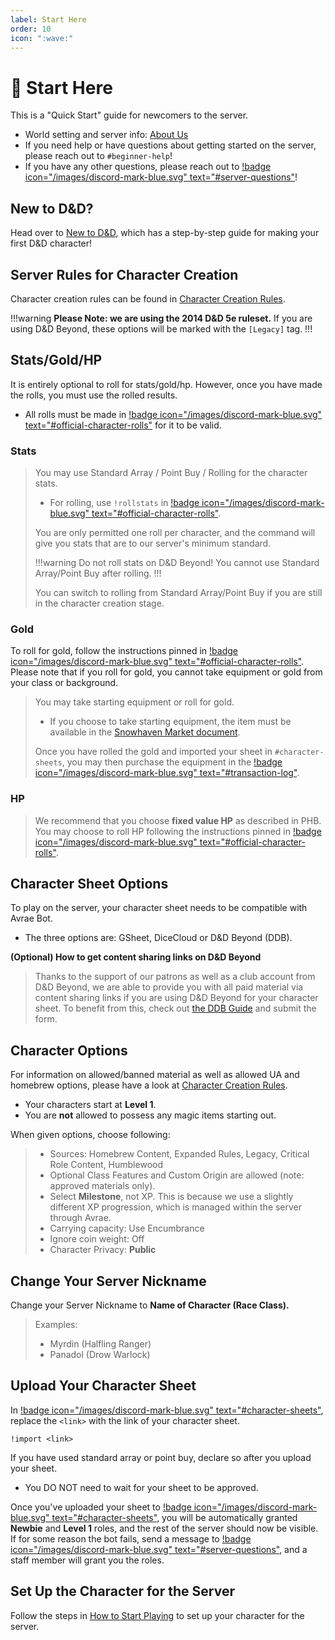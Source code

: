 ```yaml
---
label: Start Here
order: 10
icon: ":wave:"
---
```


<style>
h1:before { content: "👋 " }
</style> 

# Start Here

This is a "Quick Start" guide for newcomers to the server.

- World setting and server info: [About Us](/)
- If you need help or have questions about getting started on the server, please reach out to `#beginner-help`! 
- If you have any other questions, please reach out to [!badge icon="/images/discord-mark-blue.svg" text="#server-questions"](https://discordapp.com/channels/512870694883950598/546725434608451584)!

## New to D&D?
Head over to [New to D&D](new-to-dnd.md), which has a step-by-step guide for making your first D&D character!

## Server Rules for Character Creation
Character creation rules can be found in [Character Creation Rules](cc-rules.md).

!!!warning **Please Note: we are using the 2014 D&D 5e ruleset.**
If you are using D&D Beyond, these options will be marked with the `[Legacy]` tag.
!!!

## Stats/Gold/HP
It is entirely optional to roll for stats/gold/hp. However, once you have made the rolls, you must use the rolled results. 
- All rolls must be made in [!badge icon="/images/discord-mark-blue.svg" text="#official-character-rolls"](https://discord.com/channels/512870694883950598/513963351567499264) for it to be valid.

### Stats
> You may use Standard Array / Point Buy / Rolling for the character stats.  
> - For rolling, use `!rollstats` in [!badge icon="/images/discord-mark-blue.svg" text="#official-character-rolls"](https://discord.com/channels/512870694883950598/513963351567499264).
> 
> You are only permitted one roll per character, and the command will give you stats that are to our server's minimum standard.
> 
> !!!warning
> Do not roll stats on D&D Beyond! You cannot use Standard Array/Point Buy after rolling.
> !!!
> 
> You can switch to rolling from Standard Array/Point Buy if you are still in the character creation stage.

### Gold
To roll for gold, follow the instructions pinned in [!badge icon="/images/discord-mark-blue.svg" text="#official-character-rolls"](https://discord.com/channels/512870694883950598/513963351567499264). Please note that if you roll for gold, you cannot take equipment or gold from your class or background.

> You may take starting equipment or roll for gold. 
> - If you choose to take starting equipment, the item must be available in the [Snowhaven Market document](https://docs.google.com/document/d/131lUJSH1DX0FLMfKKlO9irCnfG6zjwbjjG5-HKstWsU/).
> 
> Once you have rolled the gold and imported your sheet in `#character-sheets`, you may then purchase the equipment in the [!badge icon="/images/discord-mark-blue.svg" text="#transaction-log"](https://discordapp.com/channels/512870694883950598/531011819095982081).

### HP
> We recommend that you choose **fixed value HP** as described in PHB. You may choose to roll HP following the instructions pinned in [!badge icon="/images/discord-mark-blue.svg" text="#official-character-rolls"](https://discord.com/channels/512870694883950598/513963351567499264).

## Character Sheet Options
To play on the server, your character sheet needs to be compatible with Avrae Bot. 
- The three options are: GSheet, DiceCloud or D&D Beyond (DDB).

**(Optional) How to get content sharing links on D&D Beyond**
> Thanks to the support of our patrons as well as a club account from D&D Beyond, we are able to provide you with all paid material via content sharing links if you are using D&D Beyond for your character sheet. To benefit from this, check out [the DDB Guide](ddb.md) and submit the form.

## Character Options
For information on allowed/banned material as well as allowed UA and homebrew options, please have a look at [Character Creation Rules](cc-rules.md).

- Your characters start at **Level 1**. 
- You are **not** allowed to possess any magic items starting out.

When given options, choose following:
> - Sources: Homebrew Content, Expanded Rules, Legacy, Critical Role Content, Humblewood
> - Optional Class Features and Custom Origin are allowed (note: approved materials only).
> - Select **Milestone**, not XP. This is because we use a slightly different XP progression, which is managed within the server through Avrae.
> - Carrying capacity: Use Encumbrance
> - Ignore coin weight: Off
> - Character Privacy: **Public**

## Change Your Server Nickname
Change your Server Nickname to **Name of Character (Race Class).**

> Examples:
> - Myrdin (Halfling Ranger) 
> - Panadol (Drow Warlock)

## Upload Your Character Sheet
In [!badge icon="/images/discord-mark-blue.svg" text="#character-sheets"](https://discord.com/channels/512870694883950598/512872392377499661), replace the `<link>` with the link of your character sheet.

```
!import <link>
```

If you have used standard array or point buy, declare so after you upload your sheet. 
- You DO NOT need to wait for your sheet to be approved.

Once you've uploaded your sheet to [!badge icon="/images/discord-mark-blue.svg" text="#character-sheets"](https://discord.com/channels/512870694883950598/512872392377499661), you will be automatically granted **Newbie** and **Level 1** roles, and the rest of the server should now be visible. If for some reason the bot fails, send a message to [!badge icon="/images/discord-mark-blue.svg" text="#⁠server-questions"](https://discord.com/channels/512870694883950598/546725434608451584), and a staff member will grant you the roles.

## Set Up the Character for the Server
Follow the steps in [How to Start Playing](/start-playing/start-playing/) to set up your character for the server.